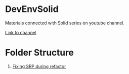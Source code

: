 # DevEnvSolid
Materials connected with Solid series on youtube channel.

[Link to channel](https://www.youtube.com/channel/UCS7b5QmRNxVOa7MHklWO5nw)

# Folder Structure 

1. [Fixing SRP during refactor](SOLID.SRP\README.MD)
